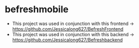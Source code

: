# befreshmobile
* This project was used in conjunction with this frontend -> https://github.com/Jessicalong627/BefreshFrontend
* This project was used in conjunction with this backend -> https://github.com/Jessicalong627/Befreshbackend
